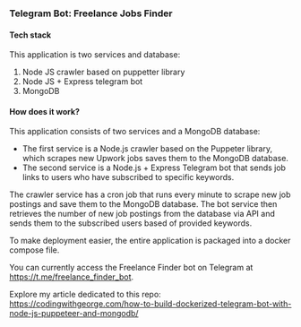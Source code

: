 ### Telegram Bot: Freelance Jobs Finder
#### Tech stack
This application is two services and database:
1) Node JS crawler based on puppetter library
2) Node JS + Express telegram bot
3) MongoDB

#### How does it work?
This application consists of two services and a MongoDB database:
- The first service is a Node.js crawler based on the Puppeter library, which scrapes new Upwork jobs saves them to the MongoDB database.
- The second service is a Node.js + Express Telegram bot that sends job links to users who have subscribed to specific keywords.

The crawler service has a cron job that runs every minute to scrape new job postings and save them to the MongoDB database. 
The bot service then retrieves the number of new job postings from the database via API and sends them to the subscribed users based of provided keywords.

To make deployment easier, the entire application is packaged into a docker compose file.

You can currently access the Freelance Finder bot on Telegram at https://t.me/freelance_finder_bot.

Explore my article dedicated to this repo: https://codingwithgeorge.com/how-to-build-dockerized-telegram-bot-with-node-js-puppeteer-and-mongodb/
